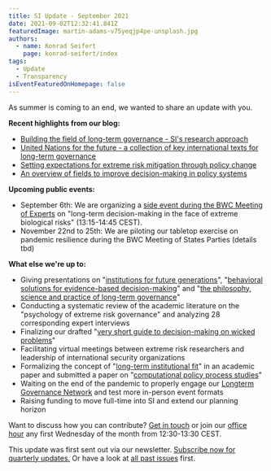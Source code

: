 ```yaml
---
title: SI Update - September 2021
date: 2021-09-02T12:32:41.841Z
featuredImage: martin-adams-v75yeqjp4pe-unsplash.jpg
authors:
  - name: Konrad Seifert
    page: konrad-seifert/index
tags:
  - Update
  - Transparency
isEventFeaturedOnHomepage: false
---
```

As summer is coming to an end, we wanted to share an update with you.

**Recent highlights from our blog:**

* [Building the field of long-term governance - SI's research approach](https://www.simoninstitute.ch/blog/post/building-the-field-of-long-term-governance-si%E2%80%99s-research-approach/)
* [United Nations for the future - a collection of key international texts for long-term governance](https://www.simoninstitute.ch/blog/post/united-nations-for-the-future-a-collection-of-key-international-texts-for-long-term-governance/)
* [Setting expectations for extreme risk mitigation through policy change](https://www.simoninstitute.ch/blog/post/setting-expectations-for-extreme-risk-mitigation-through-policy-change/)
* [An overview of fields to improve decision-making in policy systems](https://www.simoninstitute.ch/blog/post/an-overview-of-fields-to-improve-decisions-in-policy-and-practice/)

**Upcoming public events:**

* September 6th: We are organizing a [side event during the BWC Meeting of Experts](https://www.simoninstitute.ch/blog/post/lunch-event-during-bwc-meeting-of-experts/) on "long-term decision-making in the face of extreme biological risks" (13:15-14:45 CEST).
* November 22nd to 25th: We are piloting our tabletop exercise on pandemic resilience during the BWC Meeting of States Parties (details tbd)

**What else we're up to:**

* Giving presentations on "[institutions for future generations](https://www.youtube.com/watch?v=sgAMnGJSWkY)", "[behavioral solutions for evidence-based decision-making](https://www.simoninstitute.ch/blog/post/2021-sdgs-learning-training-practice/)" and "[the philosophy, science and practice of long-term governance](https://mediaserver.unige.ch/play/151903)"
* Conducting a systematic review of the academic literature on the "psychology of extreme risk governance" and analyzing 28 corresponding expert interviews
* Finalizing our drafted "[very short guide to decision-making on wicked problems](https://drive.google.com/file/d/1DJGYeqiXN-CMooKoBECq7VOvP69tWuFL/view)"
* Facilitating virtual meetings between extreme risk researchers and leadership of international security organizations
* Formalizing the concept of "[long-term institutional fit](https://www.simoninstitute.ch/project/public-policy-making-longterm-future/)" in an academic paper and submitted a paper on "[computational policy process studies](https://www.simoninstitute.ch/project/computational-policy-process-studies/)"
* Waiting on the end of the pandemic to properly engage our [Longterm Governance Network](https://www.simoninstitute.ch/project/longterm-governance-network/) and test more in-person event formats
* Raising funding to move full-time into SI and extend our planning horizon

Want to discuss how you can contribute? [Get in touch](mailto:konrad@simoninstitute.ch) or join our [office hour](https://www.simoninstitute.ch/project/office-hour/) any first Wednesday of the month from 12:30-13:30 CEST.

This update was first sent out via our newsletter. [Subscribe now for quarterly updates.](https://simoninstitute.us1.list-manage.com/subscribe?u=5d7bba8c78d25d980050b3a16&id=dfb580ce4c) Or have a look at [all past issues](https://us1.campaign-archive.com/home/?u=5d7bba8c78d25d980050b3a16&id=dfb580ce4c) first.